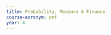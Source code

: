 ```yaml
---
title: Probability, Measure & Finance
course-acronym: pmf
year: 4
---
```


<!-- Remove this comment and add a summary! -->

<!-- **Main topics**: -->